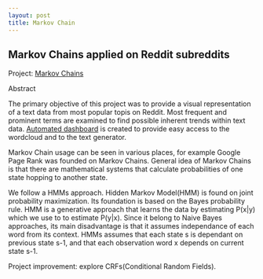```yaml
---
layout: post
title: Markov Chain 
---
```


## **Markov Chains applied on Reddit subreddits**

Project: [Markov Chains](https://github.com/alicjawil/Reddit-Markov-Chains)


Abstract

The primary objective of this project was to provide a visual representation of a text data from most popular topis on Reddit.
Most frequent and prominent terms are examined to find possible inherent trends within text data.
[Automated dashboard](https://github.com/alicjawil/Reddit-Markov-Chains/blob/master/webapp.md)
is created to provide easy access to the wordcloud and to the text generator.

Markov Chain usage can be seen in various places, for example Google Page Rank was founded on Markov Chains. General idea of 
Markov Chains is that there are mathematical systems that calculate probabilities of one state hopping to another state.

We follow a HMMs approach. Hidden Markov Model(HMM) is found on joint probability maximization. Its foundation is based on the Bayes 
probability rule. HMM is a generative approach that learns the data by estimating P(x|y) which we use to to estimate P(y|x).
Since it belong to Naive Bayes approaches, its main disadvantage is that it assumes independance of each word from its context.
HMMs assumes that each state s is dependant on previous state s-1, and that each observation word x depends on current state s-1.

Project improvement: explore CRFs(Conditional Random Fields). 



